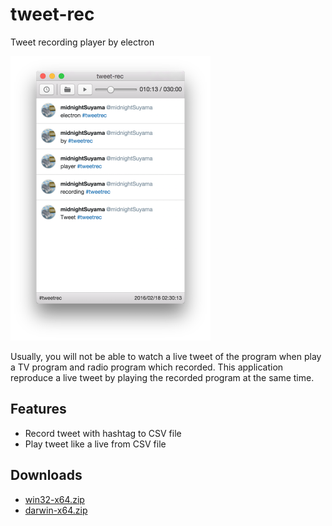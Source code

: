 # tweet-rec

Tweet recording player by electron

<img src="https://raw.githubusercontent.com/midnightSuyama/tweet-rec/master/screenshot.png" width="320" height="455">

Usually, you will not be able to watch a live tweet of the program when play a TV program and radio program which recorded.
This application reproduce a live tweet by playing the recorded program at the same time.

## Features

* Record tweet with hashtag to CSV file
* Play tweet like a live from CSV file

## Downloads

* [win32-x64.zip](https://github.com/midnightSuyama/tweet-rec/releases/download/v1.0.0/tweet-rec-win32-x64.zip)
* [darwin-x64.zip](https://github.com/midnightSuyama/tweet-rec/releases/download/v1.0.0/tweet-rec-darwin-x64.zip)

